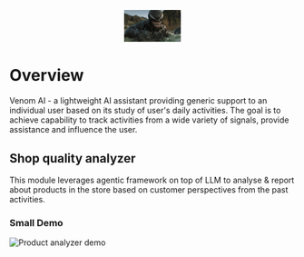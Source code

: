 <p align="center">
  <img src="assets/venom.jpg" alt="Venom Logo" width="100"/>
</p>

# Overview

Venom AI - a lightweight AI assistant providing generic support to an individual user based on its study of user's daily activities. The goal is to achieve 
capability to track activities from a wide variety of signals, provide assistance and influence the user.

## Shop quality analyzer

This module leverages agentic framework on top of LLM to analyse & report about products in the store based on customer perspectives from the past activities.

### Small Demo

![Product analyzer demo](assets/demo.gif)
